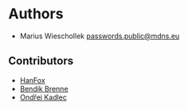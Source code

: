 # Authors

 - Marius Wieschollek <passwords.public@mdns.eu>

## Contributors
 - [HanFox](https://github.com/HanFox)
 - [Bendik Brenne](https://github.com/bendikrb)
 - [Ondřej Kadlec](https://github.com/447937)